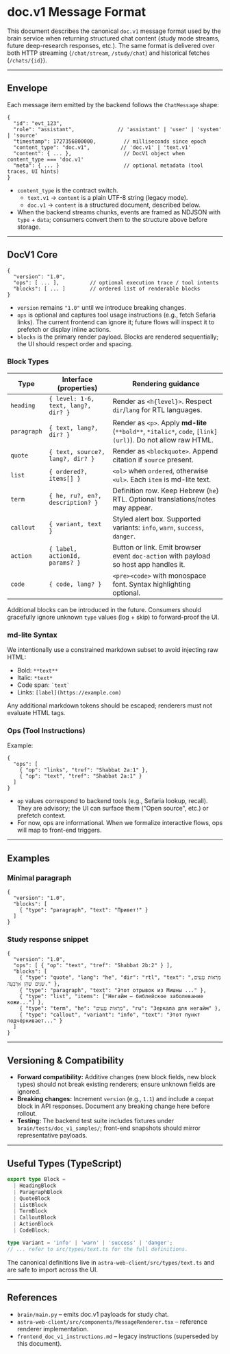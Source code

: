 # doc.v1 Message Format

This document describes the canonical `doc.v1` message format used by the brain service when returning structured chat content (study mode streams, future deep-research responses, etc.). The same format is delivered over both HTTP streaming (`/chat/stream`, `/study/chat`) and historical fetches (`/chats/{id}`).

---

## Envelope

Each message item emitted by the backend follows the `ChatMessage` shape:

```jsonc
{
  "id": "evt_123",
  "role": "assistant",              // 'assistant' | 'user' | 'system' | 'source'
  "timestamp": 1727356800000,         // milliseconds since epoch
  "content_type": "doc.v1",          // 'doc.v1' | 'text.v1'
  "content": { ... },                 // DocV1 object when content_type === 'doc.v1'
  "meta": { ... }                     // optional metadata (tool traces, UI hints)
}
```

- `content_type` is the contract switch.
  - `text.v1` → `content` is a plain UTF-8 string (legacy mode).
  - `doc.v1` → `content` is a structured document, described below.
- When the backend streams chunks, events are framed as NDJSON with `type` + `data`; consumers convert them to the structure above before storage.

---

## DocV1 Core

```jsonc
{
  "version": "1.0",
  "ops": [ ... ],          // optional execution trace / tool intents
  "blocks": [ ... ]        // ordered list of renderable blocks
}
```

- `version` remains `"1.0"` until we introduce breaking changes.
- `ops` is optional and captures tool usage instructions (e.g., fetch Sefaria links). The current frontend can ignore it; future flows will inspect it to prefetch or display inline actions.
- `blocks` is the primary render payload. Blocks are rendered sequentially; the UI should respect order and spacing.

### Block Types

| Type        | Interface (properties) | Rendering guidance |
|-------------|------------------------|--------------------|
| `heading`   | `{ level: 1-6, text, lang?, dir? }` | Render as `<h{level}>`. Respect `dir`/`lang` for RTL languages. |
| `paragraph` | `{ text, lang?, dir? }` | Render as `<p>`. Apply **md-lite** (`**bold**`, `*italic*`, ``code``, `[link](url)`). Do not allow raw HTML. |
| `quote`     | `{ text, source?, lang?, dir? }` | Render as `<blockquote>`. Append citation if `source` present. |
| `list`      | `{ ordered?, items[] }` | `<ol>` when `ordered`, otherwise `<ul>`. Each `item` is md-lite text. |
| `term`      | `{ he, ru?, en?, description? }` | Definition row. Keep Hebrew (`he`) RTL. Optional translations/notes may appear. |
| `callout`   | `{ variant, text }` | Styled alert box. Supported variants: `info`, `warn`, `success`, `danger`. |
| `action`    | `{ label, actionId, params? }` | Button or link. Emit browser event `doc-action` with payload so host app handles it. |
| `code`      | `{ code, lang? }` | `<pre><code>` with monospace font. Syntax highlighting optional. |

Additional blocks can be introduced in the future. Consumers should gracefully ignore unknown `type` values (log + skip) to forward-proof the UI.

### md-lite Syntax

We intentionally use a constrained markdown subset to avoid injecting raw HTML:

- Bold: `**text**`
- Italic: `*text*`
- Code span: `` `text` ``
- Links: `[label](https://example.com)`

Any additional markdown tokens should be escaped; renderers must not evaluate HTML tags.

### Ops (Tool Instructions)

Example:

```jsonc
{
  "ops": [
    { "op": "links", "tref": "Shabbat 2a:1" },
    { "op": "text", "tref": "Shabbat 2a:1" }
  ]
}
```

- `op` values correspond to backend tools (e.g., Sefaria lookup, recall). They are advisory; the UI can surface them ("Open source", etc.) or prefetch context.
- For now, ops are informational. When we formalize interactive flows, ops will map to front-end triggers.

---

## Examples

### Minimal paragraph

```jsonc
{
  "version": "1.0",
  "blocks": [
    { "type": "paragraph", "text": "Привет!" }
  ]
}
```

### Study response snippet

```jsonc
{
  "version": "1.0",
  "ops": [ { "op": "text", "tref": "Shabbat 2b:2" } ],
  "blocks": [
    { "type": "quote", "lang": "he", "dir": "rtl", "text": "מַרְאוֹת נְגָעִים, שְׁנַיִם שֶׁהֵן אַרְבָּעָה." },
    { "type": "paragraph", "text": "Этот отрывок из Мишны ..." },
    { "type": "list", "items": ["Негайм – библейское заболевание кожи..."] },
    { "type": "term", "he": "מַרְאוֹת נְגָעִים", "ru": "Зеркала для негайм" },
    { "type": "callout", "variant": "info", "text": "Этот пункт подчёркивает..." }
  ]
}
```

---

## Versioning & Compatibility

- **Forward compatibility:** Additive changes (new block fields, new block types) should not break existing renderers; ensure unknown fields are ignored.
- **Breaking changes:** Increment `version` (e.g., `1.1`) and include a `compat` block in API responses. Document any breaking change here before rollout.
- **Testing:** The backend test suite includes fixtures under `brain/tests/doc_v1_samples/`; front-end snapshots should mirror representative payloads.

---

## Useful Types (TypeScript)

```ts
export type Block =
  | HeadingBlock
  | ParagraphBlock
  | QuoteBlock
  | ListBlock
  | TermBlock
  | CalloutBlock
  | ActionBlock
  | CodeBlock;

type Variant = 'info' | 'warn' | 'success' | 'danger';
// ... refer to src/types/text.ts for the full definitions.
```

The canonical definitions live in `astra-web-client/src/types/text.ts` and are safe to import across the UI.

---

## References

- `brain/main.py` – emits doc.v1 payloads for study chat.
- `astra-web-client/src/components/MessageRenderer.tsx` – reference renderer implementation.
- `frontend_doc_v1_instructions.md` – legacy instructions (superseded by this document).

